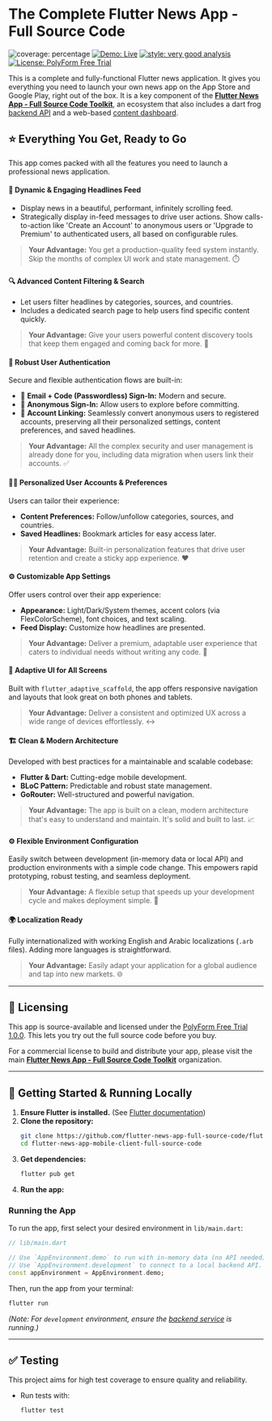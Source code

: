 # The Complete Flutter News App - Full Source Code

![coverage: percentage](https://img.shields.io/badge/coverage-XX-green)
[![Demo: Live](https://img.shields.io/badge/Demo-Live-orange)](https://flutter-news-app-full-source-code.github.io/flutter-news-app-mobile-client-full-source-code/)
[![style: very good analysis](https://img.shields.io/badge/style-very_good_analysis-B22C89.svg)](https://pub.dev/packages/very_good_analysis)
[![License: PolyForm Free Trial](https://img.shields.io/badge/License-PolyForm%20Free%20Trial-blue)](https://polyformproject.org/licenses/free-trial/1.0.0)

This is a complete and fully-functional Flutter news application. It gives you everything you need to launch your own news app on the App Store and Google Play, right out of the box. It is a key component of the [**Flutter News App - Full Source Code Toolkit**](https://github.com/flutter-news-app-full-source-code), an ecosystem that also includes a dart frog [backend API](https://github.com/flutter-news-app-full-source-code/flutter-news-app-api-server-full-source-code) and a web-based [content dashboard](https://github.com/flutter-news-app-full-source-code/flutter-news-app-web-dashboard-full-source-code).

## ⭐ Everything You Get, Ready to Go

This app comes packed with all the features you need to launch a professional news application.

#### 📰 **Dynamic & Engaging Headlines Feed**
*   Display news in a beautiful, performant, infinitely scrolling feed.
*   Strategically display in-feed messages to drive user actions. Show calls-to-action like 'Create an Account' to anonymous users or 'Upgrade to Premium' to authenticated users, all based on configurable rules.
> **Your Advantage:** You get a production-quality feed system instantly. Skip the months of complex UI work and state management. ⏱️

#### 🔍 **Advanced Content Filtering & Search**
*   Let users filter headlines by categories, sources, and countries.
*   Includes a dedicated search page to help users find specific content quickly.
> **Your Advantage:** Give your users powerful content discovery tools that keep them engaged and coming back for more. 🎯

#### 🔐 **Robust User Authentication**
Secure and flexible authentication flows are built-in:
*   📧 **Email + Code (Passwordless) Sign-In:** Modern and secure.
*   👤 **Anonymous Sign-In:** Allow users to explore before committing.
*   🔗 **Account Linking:** Seamlessly convert anonymous users to registered accounts, preserving all their personalized settings, content preferences, and saved headlines.
> **Your Advantage:** All the complex security and user management is already done for you, including data migration when users link their accounts. ✅

#### 🧑‍🎨 **Personalized User Accounts & Preferences**
Users can tailor their experience:
*   **Content Preferences:** Follow/unfollow categories, sources, and countries.
*   **Saved Headlines:** Bookmark articles for easy access later.
> **Your Advantage:** Built-in personalization features that drive user retention and create a sticky app experience. ❤️

#### ⚙️ **Customizable App Settings**
Offer users control over their app experience:
*   **Appearance:** Light/Dark/System themes, accent colors (via FlexColorScheme), font choices, and text scaling.
*   **Feed Display:** Customize how headlines are presented.
> **Your Advantage:** Deliver a premium, adaptable user experience that caters to individual needs without writing any code. 🔧

#### 📱 **Adaptive UI for All Screens**
Built with `flutter_adaptive_scaffold`, the app offers responsive navigation and layouts that look great on both phones and tablets.
> **Your Advantage:** Deliver a consistent and optimized UX across a wide range of devices effortlessly. ↔️

#### 🏗️ **Clean & Modern Architecture**
Developed with best practices for a maintainable and scalable codebase:
*   **Flutter & Dart:** Cutting-edge mobile development.
*   **BLoC Pattern:** Predictable and robust state management.
*   **GoRouter:** Well-structured and powerful navigation.
> **Your Advantage:** The app is built on a clean, modern architecture that's easy to understand and maintain. It's solid and built to last. 📈

#### ⚙️ **Flexible Environment Configuration**
Easily switch between development (in-memory data or local API) and production environments with a simple code change. This empowers rapid prototyping, robust testing, and seamless deployment.
> **Your Advantage:** A flexible setup that speeds up your development cycle and makes deployment simple. 🚀

#### 🌍 **Localization Ready**
Fully internationalized with working English and Arabic localizations (`.arb` files). Adding more languages is straightforward.
> **Your Advantage:** Easily adapt your application for a global audience and tap into new markets. 🌐

---

## 🔑 Licensing

This app is source-available and licensed under the [PolyForm Free Trial 1.0.0](LICENSE). This lets you try out the full source code before you buy.

For a commercial license to build and distribute your app, please visit the main [**Flutter News App - Full Source Code Toolkit**](https://github.com/flutter-news-app-full-source-code) organization.


---

## 🚀 Getting Started & Running Locally

1.  **Ensure Flutter is installed.** (See [Flutter documentation](https://flutter.dev/docs/get-started/install))
2.  **Clone the repository:**
    ```bash
    git clone https://github.com/flutter-news-app-full-source-code/flutter-news-app-mobile-client-full-source-code.git
    cd flutter-news-app-mobile-client-full-source-code
    ```
3.  **Get dependencies:**
    ```bash
    flutter pub get
    ```
4.  **Run the app:**

### Running the App

To run the app, first select your desired environment in `lib/main.dart`:

```dart
// lib/main.dart

// Use `AppEnvironment.demo` to run with in-memory data (no API needed).
// Use `AppEnvironment.development` to connect to a local backend API.
const appEnvironment = AppEnvironment.demo; 
```

Then, run the app from your terminal:
```bash
flutter run
```
*(Note: For `development` environment, ensure the [backend service](https://github.com/flutter-news-app-full-source-code/flutter-news-app-api-server-full-source-code) is running.)*

---

## ✅ Testing

This project aims for high test coverage to ensure quality and reliability.

*   Run tests with:
    ```bash
    flutter test
